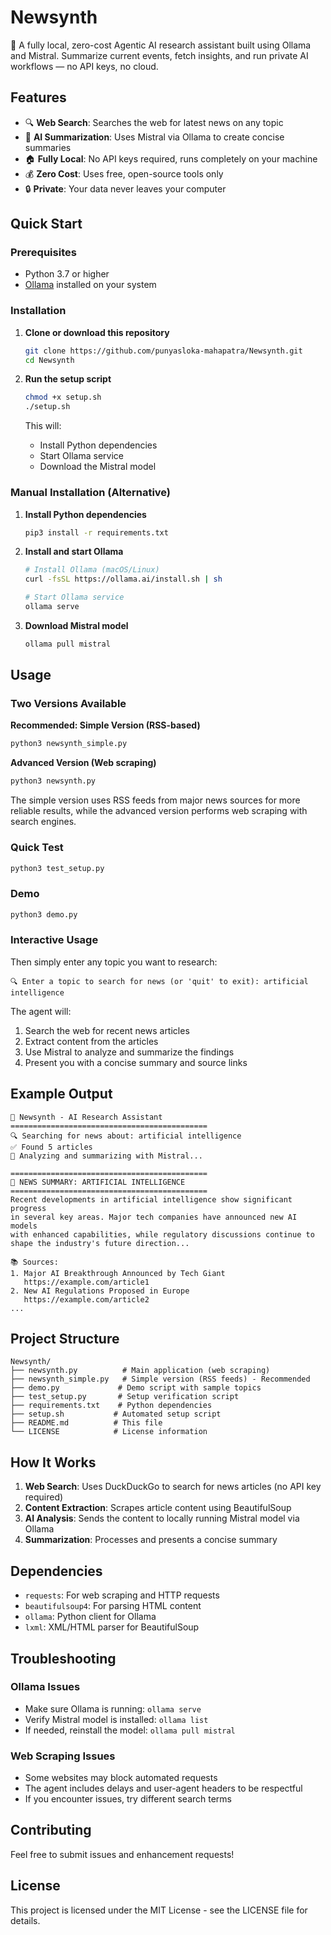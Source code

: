 # Newsynth
🧠 A fully local, zero-cost Agentic AI research assistant built using Ollama and Mistral. Summarize current events, fetch insights, and run private AI workflows — no API keys, no cloud.

## Features
- 🔍 **Web Search**: Searches the web for latest news on any topic
- 🤖 **AI Summarization**: Uses Mistral via Ollama to create concise summaries
- 🏠 **Fully Local**: No API keys required, runs completely on your machine
- 💰 **Zero Cost**: Uses free, open-source tools only
- 🔒 **Private**: Your data never leaves your computer

## Quick Start

### Prerequisites
- Python 3.7 or higher
- [Ollama](https://ollama.ai) installed on your system

### Installation

1. **Clone or download this repository**
   ```bash
   git clone https://github.com/punyasloka-mahapatra/Newsynth.git
   cd Newsynth
   ```

2. **Run the setup script**
   ```bash
   chmod +x setup.sh
   ./setup.sh
   ```

   This will:
   - Install Python dependencies
   - Start Ollama service
   - Download the Mistral model

### Manual Installation (Alternative)

1. **Install Python dependencies**
   ```bash
   pip3 install -r requirements.txt
   ```

2. **Install and start Ollama**
   ```bash
   # Install Ollama (macOS/Linux)
   curl -fsSL https://ollama.ai/install.sh | sh
   
   # Start Ollama service
   ollama serve
   ```

3. **Download Mistral model**
   ```bash
   ollama pull mistral
   ```

## Usage

### Two Versions Available

**Recommended: Simple Version (RSS-based)**
```bash
python3 newsynth_simple.py
```

**Advanced Version (Web scraping)**
```bash
python3 newsynth.py
```

The simple version uses RSS feeds from major news sources for more reliable results, while the advanced version performs web scraping with search engines.

### Quick Test
```bash
python3 test_setup.py
```

### Demo
```bash
python3 demo.py
```

### Interactive Usage

Then simply enter any topic you want to research:
```
🔍 Enter a topic to search for news (or 'quit' to exit): artificial intelligence
```

The agent will:
1. Search the web for recent news articles
2. Extract content from the articles
3. Use Mistral to analyze and summarize the findings
4. Present you with a concise summary and source links

## Example Output

```
🧠 Newsynth - AI Research Assistant
============================================
🔍 Searching for news about: artificial intelligence
✅ Found 5 articles
🤖 Analyzing and summarizing with Mistral...

============================================
📰 NEWS SUMMARY: ARTIFICIAL INTELLIGENCE
============================================
Recent developments in artificial intelligence show significant progress 
in several key areas. Major tech companies have announced new AI models 
with enhanced capabilities, while regulatory discussions continue to 
shape the industry's future direction...

📚 Sources:
1. Major AI Breakthrough Announced by Tech Giant
   https://example.com/article1
2. New AI Regulations Proposed in Europe
   https://example.com/article2
...
```

## Project Structure

```
Newsynth/
├── newsynth.py          # Main application (web scraping)
├── newsynth_simple.py   # Simple version (RSS feeds) - Recommended
├── demo.py             # Demo script with sample topics
├── test_setup.py       # Setup verification script
├── requirements.txt    # Python dependencies
├── setup.sh           # Automated setup script
├── README.md          # This file
└── LICENSE            # License information
```

## How It Works

1. **Web Search**: Uses DuckDuckGo to search for news articles (no API key required)
2. **Content Extraction**: Scrapes article content using BeautifulSoup
3. **AI Analysis**: Sends the content to locally running Mistral model via Ollama
4. **Summarization**: Processes and presents a concise summary

## Dependencies

- `requests`: For web scraping and HTTP requests
- `beautifulsoup4`: For parsing HTML content
- `ollama`: Python client for Ollama
- `lxml`: XML/HTML parser for BeautifulSoup

## Troubleshooting

### Ollama Issues
- Make sure Ollama is running: `ollama serve`
- Verify Mistral model is installed: `ollama list`
- If needed, reinstall the model: `ollama pull mistral`

### Web Scraping Issues
- Some websites may block automated requests
- The agent includes delays and user-agent headers to be respectful
- If you encounter issues, try different search terms

## Contributing

Feel free to submit issues and enhancement requests!

## License

This project is licensed under the MIT License - see the LICENSE file for details.
